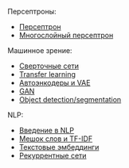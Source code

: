 Персептроны:
- [Персептрон](https://app.getrecall.ai/share/b17679e5-4708-5320-bd32-becb0c12c495)
- [Многослойный персептрон](https://app.getrecall.ai/item/64990b36-3d58-4990-9a35-37b9597613ea)

Машинное зрение:
- [Сверточные сети](https://app.getrecall.ai/share/000e5728-c19c-5ca9-b8a0-37ed077e7280)
- [Transfer learning](https://app.getrecall.ai/share/90335ccc-cd56-5fae-95a5-93f84c36c4d2)
- [Автоэнкодеры и VAE](https://app.getrecall.ai/share/35eee046-36fb-5b94-9063-e04d2f5c2ca8)
- [GAN](https://app.getrecall.ai/share/047334a4-716a-59cf-9f6b-9f66b79d886a)
- [Object detection/segmentation](https://app.getrecall.ai/share/2c0b9fe1-7152-5e93-b24c-d580fee4e941)

NLP:
- [Введение в NLP](https://app.getrecall.ai/share/255c7159-b56a-568e-acbf-83eb0d91b616)
- [Мешок слов и TF-IDF](https://app.getrecall.ai/share/912d1a27-e8aa-52c8-844d-d3862b77dab6)
- [Текстовые эмбеддинги](https://app.getrecall.ai/share/6fac8e24-9f80-54f7-9a47-cfee9669e47a)
- [Рекуррентные сети](https://app.getrecall.ai/share/d3919dac-f17d-59e9-aa60-b539d66975d9)
